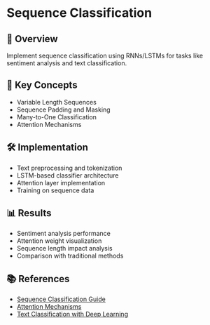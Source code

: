 # Sequence Classification

## 📌 Overview
Implement sequence classification using RNNs/LSTMs for tasks like sentiment analysis and text classification.

## 🧠 Key Concepts
- Variable Length Sequences
- Sequence Padding and Masking
- Many-to-One Classification
- Attention Mechanisms

## 🛠️ Implementation
- Text preprocessing and tokenization
- LSTM-based classifier architecture
- Attention layer implementation
- Training on sequence data

## 📊 Results
- Sentiment analysis performance
- Attention weight visualization
- Sequence length impact analysis
- Comparison with traditional methods

## 📚 References
- [Sequence Classification Guide](https://towardsdatascience.com/sequence-classification-with-lstm-recurrent-neural-networks-in-python-with-keras-2335e33da2b9)
- [Attention Mechanisms](https://arxiv.org/abs/1409.0473)
- [Text Classification with Deep Learning](https://developers.google.com/machine-learning/guides/text-classification) 